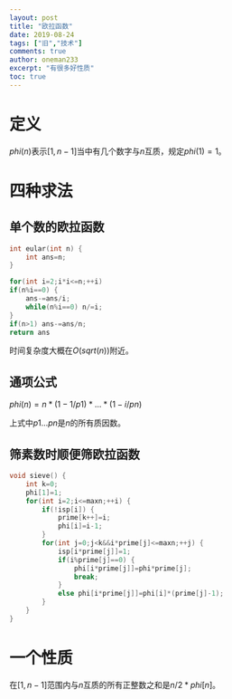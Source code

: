 ```yaml
---
layout: post
title: "欧拉函数"
date: 2019-08-24
tags: ["旧","技术"]
comments: true
author: oneman233
excerpt: "有很多好性质"
toc: true
---
```


# 定义

$phi(n)$表示$[1,n-1]$当中有几个数字与$n$互质，规定$phi(1)=1$。

# 四种求法

## 单个数的欧拉函数

```c++
int eular(int n) {
    int ans=n;
}

for(int i=2;i*i<=n;++i)
if(n%i==0) {
    ans-=ans/i;
    while(n%i==0) n/=i;
}
if(n>1) ans-=ans/n;
return ans
```

时间复杂度大概在$O(sqrt(n))$附近。

## 通项公式

$phi(n)=n*(1-1/p1)*...*(1-i/pn)$

上式中$p1...pn$是$n$的所有质因数。

## 筛素数时顺便筛欧拉函数

```c++
void sieve() {
    int k=0;
    phi[1]=1;
    for(int i=2;i<=maxn;++i) {
        if(!isp[i]) {
            prime[k++]=i;
            phi[i]=i-1;
        }
        for(int j=0;j<k&&i*prime[j]<=maxn;++j) {
            isp[i*prime[j]]=1;
            if(i%prime[j]==0) {
                phi[i*prime[j]]=phi*prime[j];
                break;
            }
            else phi[i*prime[j]]=phi[i]*(prime[j]-1);
        }
    }
}
```

# 一个性质

在$[1,n-1]$范围内与$n$互质的所有正整数之和是$n/2*phi[n]$。